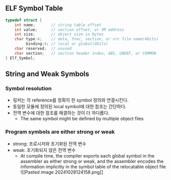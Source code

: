 ## ELF Symbol Table

```cpp
typedef struct {
	int name;       // string table offset
	int value;      // section offset, or VM address
	int size;       // object size in bytes
	char type:4;    // data, func, section, or src file name(4bits)
		 binding:4; // local or global(4bits)
	char reserved;  // unused
	char section;   // section header index, ABS, UNDEF, or COMMON
} Elf_Symbol;
```

## String and Weak Symbols

### Symbol resolution
- 링커는 각 reference를 정확히 한 symbol 정의와 연결시킨다.
- 동일한 모듈에 정의된 local symbol에 대한 참조는 간단하다.
- 전역 변수에 대한 참조를 해결하는 것이 더 까다롭다.
	- The same symbol might be defined by multiple object files
### Program symbols are either strong or weak
- strong: 프로시저와 초기화된 전역 변수
- weak: 초기화되지 않은 전역 변수
	- At compile time, the compiler exports each global symbol in the assembler as either strong or weak, and the assembler encodes the information implicitly in the symbol table of the relocatable object file
![[Pasted image 20241028124158.png]]
